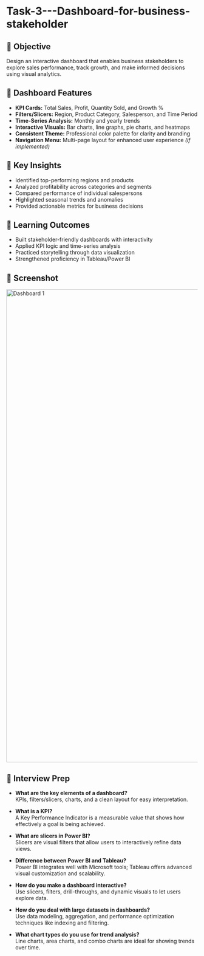 # Task-3---Dashboard-for-business-stakeholder


## 🎯 Objective  
Design an interactive dashboard that enables business stakeholders to explore sales performance, track growth, and make informed decisions using visual analytics.


## 🧩 Dashboard Features  
- **KPI Cards:** Total Sales, Profit, Quantity Sold, and Growth %  
- **Filters/Slicers:** Region, Product Category, Salesperson, and Time Period  
- **Time-Series Analysis:** Monthly and yearly trends  
- **Interactive Visuals:** Bar charts, line graphs, pie charts, and heatmaps  
- **Consistent Theme:** Professional color palette for clarity and branding  
- **Navigation Menu:** Multi-page layout for enhanced user experience *(if implemented)*


## 📌 Key Insights  
- Identified top-performing regions and products  
- Analyzed profitability across categories and segments  
- Compared performance of individual salespersons  
- Highlighted seasonal trends and anomalies  
- Provided actionable metrics for business decisions


## 🧠 Learning Outcomes  
- Built stakeholder-friendly dashboards with interactivity  
- Applied KPI logic and time-series analysis  
- Practiced storytelling through data visualization  
- Strengthened proficiency in Tableau/Power BI

 ## 📸 Screenshot
<img width="2076" height="1246" alt="Dashboard 1" src="https://github.com/user-attachments/assets/9ec8c19f-3173-462c-b276-a0dd80977cc0" />


## 📝 Interview Prep  
- **What are the key elements of a dashboard?**  
  KPIs, filters/slicers, charts, and a clean layout for easy interpretation.

- **What is a KPI?**  
  A Key Performance Indicator is a measurable value that shows how effectively a goal is being achieved.

- **What are slicers in Power BI?**  
  Slicers are visual filters that allow users to interactively refine data views.

- **Difference between Power BI and Tableau?**  
  Power BI integrates well with Microsoft tools; Tableau offers advanced visual customization and scalability.

- **How do you make a dashboard interactive?**  
  Use slicers, filters, drill-throughs, and dynamic visuals to let users explore data.

- **How do you deal with large datasets in dashboards?**  
  Use data modeling, aggregation, and performance optimization techniques like indexing and filtering.

- **What chart types do you use for trend analysis?**  
  Line charts, area charts, and combo charts are ideal for showing trends over time.



